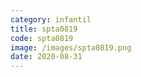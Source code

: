 ```yaml
---
category: infantil
title: spta0819
code: spta0819
image: /images/spta0819.png
date: 2020-08-31
---
```

